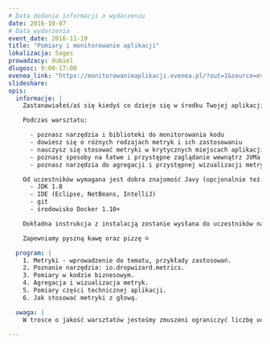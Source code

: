 ```yaml
---
# Data dodania informacji o wydarzeniu
date: 2016-10-07
# Data wydarzenia
event_date: 2016-11-19
title: "Pomiary i monitorowanie aplikacji"
lokalizacja: Sages
prowadzacy: dubiel
dlugosc: 9:00-17:00
evenea_link: "https://monitorowanieaplikacji.evenea.pl/?out=1&source=event_iframe"
slideshare:
opis:
  informacje: |
    Zastanawiałeś/aś się kiedyś co dzieje się w środku Twojej aplikacji? Jak w prosty sposób obserwować natężenie ruchu czy czas wykonywania poszczególnych akcji? Może chcesz wiedzieć jak dobierać krytyczne parametry techniczne takie jak timeouty sieciowe czy rozmiary pul wątków? Dzięki temu warsztatowi poznasz odpowiedź na wszystkie nurtujące Cię pytania z zakresu pomiarów i monitorowania aplikacji Java. Jeśli jesteś programistką z dobrą znajomością języka Java i nie boisz się czasem sięgnąć po narzędzia DevOps (na przykład Docker), ten warsztat jest dla Ciebie.

    Podczas warsztatu:

      - poznasz narzędzia i biblioteki do monitorowania kodu
      - dowiesz się o różnych rodzajach metryk i ich zastosowaniu
      - nauczysz się stosować metryki w krytycznych miejscach aplikacji - zarówno od strony biznesowej jak i technicznej
      - poznasz sposoby na łatwe i przystępne zaglądanie wewnątrz JVMa
      - poznasz narzędzia do agregacji i przystępnej wizualizacji metryk

    Od uczestników wymagana jest dobra znajomość Javy (opcjonalnie też Spring). Przed warsztatem należy zainstalować:
      - JDK 1.8 
      - IDE (Eclipse, NetBeans, IntelliJ) 
      - git 
      - środowisko Docker 1.10+

    Dokładna instrukcja z instalacją zostanie wysłana do uczestników na kilka dni przed warsztatem.

    Zapewniamy pyszną kawę oraz pizzę ☺

  program: |
    1. Metryki - wprowadzenie do tematu, przykłady zastosowań.
    2. Poznanie narzędzia: io.dropwizard.metrics.
    3. Pomiary w kodzie biznesowym.
    4. Agregacja i wizualizacja metryk.
    5. Pomiary części technicznej aplikacji.
    6. Jak stosować metryki z głową.

  uwaga: |
    W trosce o jakość warsztatów jesteśmy zmuszeni ograniczyć liczbę uczestników. **Kwalifikacja odbywa się na podstawie odpowiedzi udzielonych w formularzu zgłoszeniowym oraz - w dalszym kroku - kolejności zgłoszeń.** Potwierdzenie udziału w warsztatach wraz z instrukcją przygotowania środowiska otrzymasz najpóźniej na 7 dni przed planowaną datą wydarzenia.

---
```


